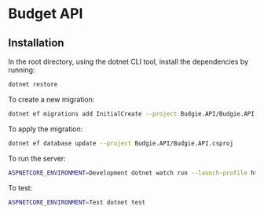 # Budget API

## Installation

In the root directory, using the dotnet CLI tool, install the dependencies by running:

```bash
dotnet restore
```

To create a new migration:

```bash
dotnet ef migrations add InitialCreate --project Budgie.API/Budgie.API.csproj
```

To apply the migration:

```bash
dotnet ef database update --project Budgie.API/Budgie.API.csproj
```

To run the server:

```bash
ASPNETCORE_ENVIRONMENT=Development dotnet watch run --launch-profile https --project Budgie.API/Budgie.API.csproj
```

To test:

```bash
ASPNETCORE_ENVIRONMENT=Test dotnet test
```
